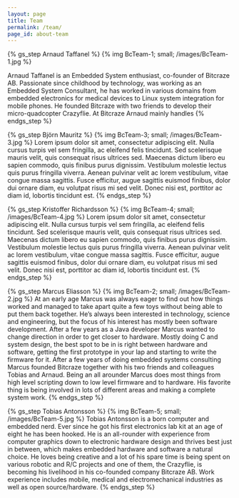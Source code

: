 ```yaml
---
layout: page
title: Team
permalink: /team/
page_id: about-team
---
```


{% gs_step Arnaud Taffanel %}
{% img BcTeam-1; small; /images/BcTeam-1.jpg %}

Arnaud Taffanel is an Embedded System enthusiast, co-founder of Bitcraze AB.
Passionate since childhood by technology, was working as an Embedded System Consultant, 
he has worked in various domains from embedded electronics for medical devices to Linux system integration for mobile phones.
He founded Bitcraze with two friends to develop their micro-quadcopter Crazyflie. At Bitcraze Arnaud mainly handles 
{% endgs_step %}

{% gs_step Björn Mauritz %}
{% img BcTeam-3; small; /images/BcTeam-3.jpg %}
Lorem ipsum dolor sit amet, consectetur adipiscing elit. Nulla cursus turpis vel sem fringilla, ac eleifend felis tincidunt. Sed scelerisque mauris velit, quis consequat risus ultrices sed. Maecenas dictum libero eu sapien commodo, quis finibus purus dignissim. Vestibulum molestie lectus quis purus fringilla viverra. Aenean pulvinar velit ac lorem vestibulum, vitae congue massa sagittis. Fusce efficitur, augue sagittis euismod finibus, dolor dui ornare diam, eu volutpat risus mi sed velit. Donec nisi est, porttitor ac diam id, lobortis tincidunt est.
{% endgs_step %}

{% gs_step Kristoffer Richardsson %}
{% img BcTeam-4; small; /images/BcTeam-4.jpg %}
Lorem ipsum dolor sit amet, consectetur adipiscing elit. Nulla cursus turpis vel sem fringilla, ac eleifend felis tincidunt. Sed scelerisque mauris velit, quis consequat risus ultrices sed. Maecenas dictum libero eu sapien commodo, quis finibus purus dignissim. Vestibulum molestie lectus quis purus fringilla viverra. Aenean pulvinar velit ac lorem vestibulum, vitae congue massa sagittis. Fusce efficitur, augue sagittis euismod finibus, dolor dui ornare diam, eu volutpat risus mi sed velit. Donec nisi est, porttitor ac diam id, lobortis tincidunt est.
{% endgs_step %}

{% gs_step Marcus Eliasson %}
{% img BcTeam-2; small; /images/BcTeam-2.jpg %}
At an early age Marcus was always eager to find out how things worked and managed to take apart quite a few toys without being able to put them back together. He’s always been interested in technology, science and engineering, but the focus of his interest has mostly been software development.
After a few years as a Java developer Marcus wanted to change direction in order to get closer to hardware. Mostly doing C and system design, the best spot to be in is right between hardware and software, getting the first prototype in your lap and starting to write the firmware for it.  After a few years of doing embedded systems consulting Marcus founded Bitcraze together with his two friends and colleagues Tobias and Arnaud.
Being an all arounder Marcus does most things from high level scripting down to low level firmware and to hardware. His favorite thing is being involved in lots of different areas and making a complete system work.
{% endgs_step %}

{% gs_step Tobias Antonsson %}
{% img BcTeam-5; small; /images/BcTeam-5.jpg %}
Tobias Antonsson is a born computer and embedded nerd. Ever since he got his first electronics lab kit at an age of eight he has been hooked. He is an all-rounder with experience from computer graphics down to electronic hardware design and thrives best just in between, which makes embedded hardware and software a natural choice. He loves being creative and a lot of his spare time is being spent on various robotic and R/C projects and one of them, the Crazyflie, is becoming his livelihood in his co-founded company Bitcraze AB. Work experience includes mobile, medical and electromechanical industries as well as open source/hardware.
{% endgs_step %}

